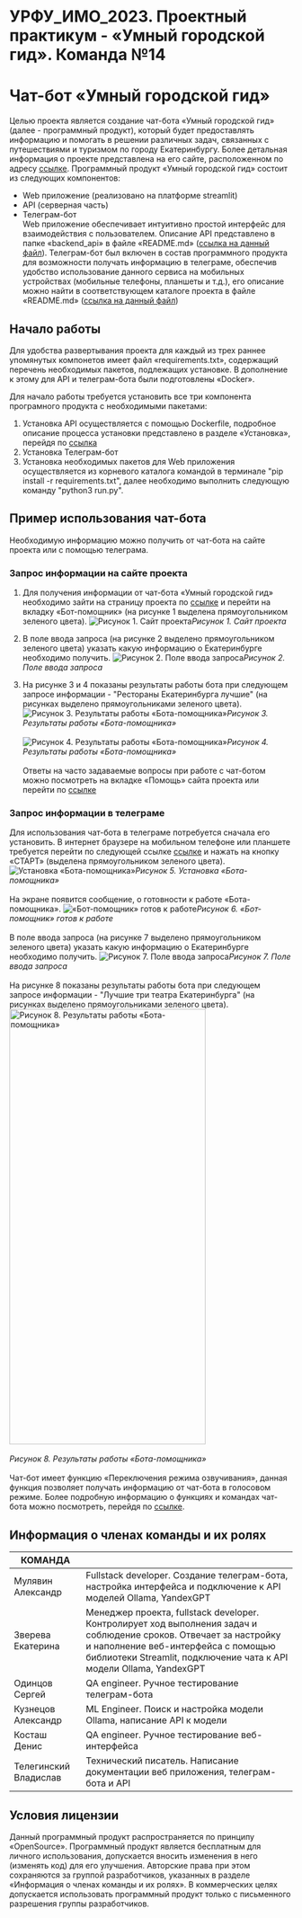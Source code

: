 # УРФУ_ИМО_2023. Проектный практикум - «Умный городской гид». Команда №14

# Чат-бот «Умный городской гид»
Целью проекта является создание чат-бота «Умный городской гид» (далее - программный продукт), который будет предоставлять информацию и помогать в решении различных задач, связанных с путешествиями и туризмом по городу Екатеринбургу.
Более детальная информация о проекте представлена на его сайте, расположенном по адресу [ссылке](https://urfu-iml-2023-14-project-workshop.streamlit.app/).
Программный продукт «Умный городской гид» состоит из следующих компонентов:
- Web приложение (реализовано на платформе streamlit)
- API (серверная часть)
- Телеграм-бот<br>
Web приложение обеспечивает интуитивно простой интерфейс для взаимодействия с пользователем. Описание API представлено в папке «backend_api» в файле «README.md» ([ссылка на данный файл](/backend_api/README.md)). Телеграм-бот был включен в состав программного продукта для возможности получать информацию в телеграме, обеспечив удобство использование данного сервиса на мобильных устройствах (мобильные телефоны, планшеты и т.д.), его описание можно найти в соответствующем каталоге проекта в файле «README.md» ([ссылка на данный файл](/tg_bot/README.md))

## Начало работы
Для удобства развертывания проекта для каждый из трех раннее упомянутых компонетов имеет файл «requirements.txt», содержащий перечень необходимых пакетов, подлежащих установке. В дополнение к этому для API и телеграм-бота были подготовлены «Docker».

Для начало работы требуется установить все три компонента програмного продукта с необходимыми пакетами:
1. Установка API осуществляется с помощью Dockerfile, подробное описание процесса установки представлено в разделе «Установка», перейдя по [ссылка](/backend_api/README.md)  
2. Установка Телеграм-бот
3. Установка необходимых пакетов для Web приложения осуществляется из корневого каталога командой в терминале "pip install -r requirements.txt", далее необходимо выполнить следующую команду "python3 run.py".

## Пример использования чат-бота

Необходимую информацию можно получить от чат-бота на сайте проекта или с помощью телеграма.

### Запрос информации на сайте проекта
1. Для получения информации от чат-бота «Умный городской гид» необходимо зайти на страницу проекта по [ссылке](https://urfu-iml-2023-14-project-workshop.streamlit.app/) и перейти на вкладку «Бот-помощник» (на рисунке 1 выделена прямоугольником зеленого цвета).
<image src="/image_and_history_city/web.png" alt="Рисунок 1. Сайт проекта"><i>Рисунок 1. Сайт проекта</i>

2. В поле ввода запроса (на рисунке 2 выделено прямоугольником зеленого цвета) указать какую информацию о Екатеринбурге необходимо получить.
<image src="/image_and_history_city/request_web_1.png" alt="Рисунок 2. Поле ввода запроса"><i>Рисунок 2. Поле ввода запроса</i>

3. На рисунке 3 и 4 показаны результаты работы бота при следующем запросе информации - "Рестораны Екатеринбурга лучшие" (на рисунках выделено прямоугольниками зеленого цвета).
<image src="/image_and_history_city/result_web_1.png" alt="Рисунок 3. Результаты работы «Бота-помощника»"><i>Рисунок 3. Результаты работы «Бота-помощника»</i>
<br><br>
<image src="/image_and_history_city/result_web_2.png" alt="Рисунок 4. Результаты работы «Бота-помощника»"><i>Рисунок 4. Результаты работы «Бота-помощника»</i>
<br><br>
Ответы на часто задаваемые вопросы при работе с чат-ботом можно посмотреть на вкладке «Помощь» сайта проекта или перейти по [ссылке](https://urfu-iml-2023-14-project-workshop.streamlit.app/Помощь)

### Запрос информации в телеграме
Для использования чат-бота в телеграме потребуется сначала его установить. В интернет браузере на мобильном телефоне или планшете требуется перейти по следующей ссылке [ссылке](https://t.me/PP14CityGuideBot) и нажать на кнопку «СТАРТ» (выделена прямоугольником зеленого цвета).   
<image src="/image_and_history_city/telegramm_start.jpg" alt="Установка «Бота-помощника»"><i>Рисунок 5. Установка «Бота-помощника»</i>
<br><br>
На экране появится сообщение, о готовности к работе «Бота-помощника».
<image src="/image_and_history_city/Bot_ready.jpg" alt="«Бот-помощник» готов к работе"><i>Рисунок 6. «Бот-помощник» готов к работе</i>
<br><br>
В поле ввода запроса (на рисунке 7 выделено прямоугольником зеленого цвета) указать какую информацию о Екатеринбурге необходимо получить.
<image src="/image_and_history_city/telegramm_request.jpg" alt="Рисунок 7. Поле ввода запроса"><i>Рисунок 7. Поле ввода запроса</i>
<br><br>
На рисунке 8 показаны результаты работы бота при следующем запросе информации - "Лучшие три театра Екатеринбурга" (на рисунках выделено прямоугольниками зеленого цвета).
<image src="/image_and_history_city/telegramm_result.jpg" width="349" height="775" alt="Рисунок 8. Результаты работы «Бота-помощника»">
<br><br>
<i>Рисунок 8. Результаты работы «Бота-помощника»</i>
<br><br>
Чат-бот имеет функцию «Переключения режима озвучивания», данная функция позволяет получать информацию от чат-бота в голосовом режиме. Более подробную информацию о функциях и командах чат-бота можно посмотреть, перейдя по [ссылке](/tg_bot/README.md).

## Информация о членах команды и их ролях

| КОМАНДА  | |
|-------------------|---------------------------------------------|
| Мулявин Александр | Fullstack developer. Создание телеграм-бота, настройка интерфейса и подключение к API моделей Ollama, YandexGPT|
| Зверева Екатерина | Менеджер проекта, fullstack developer. Контролирует ход выполнения задач и соблюдение сроков. Отвечает за настройку и наполнение веб-интерфейса с помощью библиотеки Streamlit, подключение чата к API модели Ollama, YandexGPT|
| Одинцов Сергей    | QA engineer. Ручное тестирование телеграм-бота|
| Кузнецов Александр| ML Engineer. Поиск и настройка модели Ollama, написание API к модели|
| Косташ Денис      | QA engineer. Ручное тестирование веб-интерфейса|
|Телегинский Владислав| Технический писатель. Написание документации веб приложения, телеграм-бота и API|

## Условия лицензии
Данный программный продукт распространяется по принципу «OpenSource». Программный продукт является бесплатным для личного использования, допускается вносить изменения в него (изменять код) для его улучшения. Авторские права при этом сохраняются за группой разработчиков, указанных в разделе «Информация о членах команды и их ролях».
В коммерческих целях допускается использовать программный продукт только с письменного разрешения группы разработчиков.
